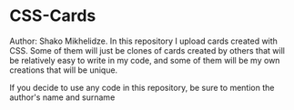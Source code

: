 # CSS-Cards
Author: Shako Mikhelidze.
In this repository I upload cards created with CSS. Some of them will just be clones of cards created by others that will be relatively easy to write in my code,
and some of them will be my own creations that will be unique.

If you decide to use any code in this repository, be sure to mention the author's name and surname
